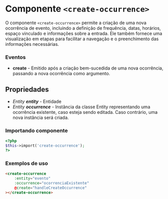 # Componente `<create-occurrence>`

O componente `<create-occurrence>` permite a criação de uma nova ocorrência de evento, incluindo a definição de frequência, datas, horários, espaço vinculado e informações sobre a entrada. Ele também fornece uma visualização em etapas para facilitar a navegação e o preenchimento das informações necessárias.

### Eventos
- **create** - Emitido após a criação bem-sucedida de uma nova ocorrência, passando a nova ocorrência como argumento.

## Propriedades
- *Entity **entity*** - Entidade
- *Entity **occurrence*** - Instância da classe Entity representando uma ocorrência existente, caso esteja sendo editada. Caso contrário, uma nova instância será criada.

### Importando componente
```PHP
<?php 
$this->import('create-occurrence');
?>
```

### Exemplos de uso
```HTML
<create-occurrence
    :entity="evento"
    :occurrence="ocorrenciaExistente"
    @create="handleCreateOccurrence"
></create-occurrence>

```